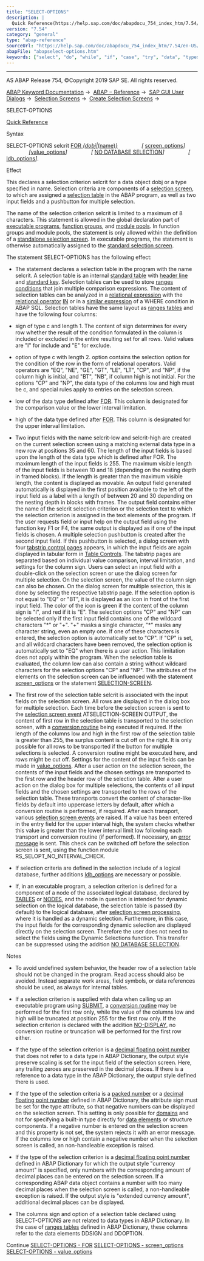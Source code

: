 ```yaml
---
title: "SELECT-OPTIONS"
description: |
  Quick Reference(https://help.sap.com/doc/abapdocu_754_index_htm/7.54/en-US/abapselect-options_shortref.htm) Syntax SELECT-OPTIONS selcrit FOR dobj(name)(https://help.sap.com/doc/abapdocu_754_index_htm/7.54/en-US/abapselect-options_for.htm)  screen_options(https://help.sap.com/doc
version: "7.54"
category: "general"
type: "abap-reference"
sourceUrl: "https://help.sap.com/doc/abapdocu_754_index_htm/7.54/en-US/abapselect-options.htm"
abapFile: "abapselect-options.htm"
keywords: ["select", "do", "while", "if", "case", "try", "data", "types", "internal-table", "field-symbol", "abapselect", "options"]
---
```


* * *

AS ABAP Release 754, ©Copyright 2019 SAP SE. All rights reserved.

[ABAP Keyword Documentation](https://help.sap.com/doc/abapdocu_754_index_htm/7.54/en-US/abenabap.htm) →  [ABAP − Reference](https://help.sap.com/doc/abapdocu_754_index_htm/7.54/en-US/abenabap_reference.htm) →  [SAP GUI User Dialogs](https://help.sap.com/doc/abapdocu_754_index_htm/7.54/en-US/abenabap_screens.htm) →  [Selection Screens](https://help.sap.com/doc/abapdocu_754_index_htm/7.54/en-US/abenselection_screen.htm) →  [Create Selection Screens](https://help.sap.com/doc/abapdocu_754_index_htm/7.54/en-US/abenselection_screen_create.htm) → 

SELECT-OPTIONS

[Quick Reference](https://help.sap.com/doc/abapdocu_754_index_htm/7.54/en-US/abapselect-options_shortref.htm)

Syntax

SELECT-OPTIONS selcrit [FOR *{*dobj*|*(name)*}*](https://help.sap.com/doc/abapdocu_754_index_htm/7.54/en-US/abapselect-options_for.htm)
               *\[* [screen\_options](https://help.sap.com/doc/abapdocu_754_index_htm/7.54/en-US/abapselect-options_screen.htm)*\]*
               *\[*[value\_options](https://help.sap.com/doc/abapdocu_754_index_htm/7.54/en-US/abapselect-options_value.htm)*\]*
               *\[* [NO DATABASE SELECTION](https://help.sap.com/doc/abapdocu_754_index_htm/7.54/en-US/abapselect-options_no_db_sel.htm)*\]*
               *\[* [ldb\_options](https://help.sap.com/doc/abapdocu_754_index_htm/7.54/en-US/abapselect-options_ldb.htm)*\]*.

Effect

This declares a selection criterion selcrit for a data object dobj or a type specified in name. Selection criteria are components of a [selection screen](https://help.sap.com/doc/abapdocu_754_index_htm/7.54/en-US/abenselection_screen_glosry.htm "Glossary Entry"), to which are assigned a [selection table](https://help.sap.com/doc/abapdocu_754_index_htm/7.54/en-US/abenselection_table_glosry.htm "Glossary Entry") in the ABAP program, as well as two input fields and a pushbutton for multiple selection.

The name of the selection criterion selcrit is limited to a maximum of 8 characters. This statement is allowed in the global declaration part of [executable programs](https://help.sap.com/doc/abapdocu_754_index_htm/7.54/en-US/abenexecutable_program_glosry.htm "Glossary Entry"), [function groups](https://help.sap.com/doc/abapdocu_754_index_htm/7.54/en-US/abenfunction_group_glosry.htm "Glossary Entry"), and [module pools](https://help.sap.com/doc/abapdocu_754_index_htm/7.54/en-US/abenmodul_pool_glosry.htm "Glossary Entry"). In function groups and module pools, the statement is only allowed within the definition of a [standalone selection screen](https://help.sap.com/doc/abapdocu_754_index_htm/7.54/en-US/abapselection-screen_definition.htm). In executable programs, the statement is otherwise automatically assigned to the [standard selection screen](https://help.sap.com/doc/abapdocu_754_index_htm/7.54/en-US/abapselection-screen_standard.htm).

The statement SELECT-OPTIONS has the following effect:

-   The statement declares a selection table in the program with the name selcrit. A selection table is an internal [standard table](https://help.sap.com/doc/abapdocu_754_index_htm/7.54/en-US/abenstandard_table_glosry.htm "Glossary Entry") with [header line](https://help.sap.com/doc/abapdocu_754_index_htm/7.54/en-US/abenheader_line_glosry.htm "Glossary Entry") and [standard key](https://help.sap.com/doc/abapdocu_754_index_htm/7.54/en-US/abenstandard_key_glosry.htm "Glossary Entry"). Selection tables can be used to store [ranges conditions](https://help.sap.com/doc/abapdocu_754_index_htm/7.54/en-US/abenranges_condition_glosry.htm "Glossary Entry") that join multiple comparison expressions. The content of selection tables can be analyzed in a [relational expression](https://help.sap.com/doc/abapdocu_754_index_htm/7.54/en-US/abenrelational_expression_glosry.htm "Glossary Entry") with the [relational operator](https://help.sap.com/doc/abapdocu_754_index_htm/7.54/en-US/abenrelational_operator_glosry.htm "Glossary Entry") [IN](https://help.sap.com/doc/abapdocu_754_index_htm/7.54/en-US/abenlogexp_select_option.htm) or in a [similar expression](https://help.sap.com/doc/abapdocu_754_index_htm/7.54/en-US/abenwhere_logexp_seltab.htm) of a WHERE condition in ABAP SQL. Selection tables have the same layout as [ranges tables](https://help.sap.com/doc/abapdocu_754_index_htm/7.54/en-US/abenranges_table_glosry.htm "Glossary Entry") and have the following four columns:
    

-   sign of type c and length 1. The content of sign determines for every row whether the result of the condition formulated in the column is included or excluded in the entire resulting set for all rows. Valid values are "I" for include and "E" for exclude.

-   option of type c with length 2. option contains the selection option for the condition of the row in the form of relational operators. Valid operators are "EQ", "NE", "GE", "GT", "LE", "LT", "CP", and "NP", if the column high is initial, and "BT", "NB", if column high is not initial. For the options "CP" and "NP", the data type of the columns low and high must be c, and special rules apply to entries on the selection screen.

-   low of the data type defined after [FOR](https://help.sap.com/doc/abapdocu_754_index_htm/7.54/en-US/abapselect-options_for.htm). This column is designated for the comparison value or the lower interval limitation.

-   high of the data type defined after [FOR](https://help.sap.com/doc/abapdocu_754_index_htm/7.54/en-US/abapselect-options_for.htm). This column is designated for the upper interval limitation.

-   Two input fields with the name selcrit-low and selcrit-high are created on the current selection screen using a matching external data type in a new row at positions 35 and 60. The length of the input fields is based upon the length of the data type which is defined after FOR. The maximum length of the input fields is 255. The maximum visible length of the input fields is between 10 and 18 (depending on the nesting depth in framed blocks). If the length is greater than the maximum visible length, the content is displayed as movable.
    An output field generated automatically is displayed in the first position available to the left of the input field as a label with a length of between 20 and 30 depending on the nesting depth in blocks with frames. The output field contains either the name of the selcrit selection criterion or the selection text to which the selection criterion is assigned in the text elements of the program. If the user requests field or input help on the output field using the function key F1 or F4, the same output is displayed as if one of the input fields is chosen.
    A multiple selection pushbutton is created after the second input field. If this pushbutton is selected, a dialog screen with four [tabstrip control pages](https://help.sap.com/doc/abapdocu_754_index_htm/7.54/en-US/abentab_page_glosry.htm "Glossary Entry") appears, in which the input fields are again displayed in tabular form in [Table Controls](https://help.sap.com/doc/abapdocu_754_index_htm/7.54/en-US/abentable_control_glosry.htm "Glossary Entry"). The tabstrip pages are separated based on individual value comparison, interval limitation, and settings for the column sign.
    Users can select an input field with a double-click on the selection screen or use the dialog screen for multiple selection. On the selection screen, the value of the column sign can also be chosen. On the dialog screen for multiple selection, this is done by selecting the respective tabstrip page. If the selection option is not equal to "EQ" or "BT", it is displayed as an icon in front of the first input field. The color of the icon is green if the content of the column sign is "I", and red if it is "E".
    The selection options "CP" and "NP" can be selected only if the first input field contains one of the wildcard characters "\*" or "+". "+" masks a single character, "\*" masks any character string, even an empty one. If one of these characters is entered, the selection option is automatically set to "CP". If "CP" is set, and all wildcard characters have been removed, the selection option is automatically set to "EQ" when there is a user action. This limitation does not apply within the program. When the selection table is evaluated, the column low can also contain a string without wildcard characters for the selection options "CP" and "NP".
    The attributes of the elements on the selection screen can be influenced with the statement [screen\_options](https://help.sap.com/doc/abapdocu_754_index_htm/7.54/en-US/abapselect-options_screen.htm) or the statement [SELECTION-SCREEN](https://help.sap.com/doc/abapdocu_754_index_htm/7.54/en-US/abapselection-screen.htm).
    
-   The first row of the selection table selcrit is associated with the input fields on the selection screen. All rows are displayed in the dialog box for multiple selection.
    Each time before the selection screen is sent to the [selection screen event](https://help.sap.com/doc/abapdocu_754_index_htm/7.54/en-US/abenselection_screen_event_glosry.htm "Glossary Entry") ATSELECTION-SCREEN OUTPUT, the content of first row in the selection table is transported to the selection screen, with a [conversion routine](https://help.sap.com/doc/abapdocu_754_index_htm/7.54/en-US/abenconversion_routine_glosry.htm "Glossary Entry") being executed if required. If the length of the columns low and high in the first row of the selection table is greater than 255, the surplus content is cut off on the right. It is only possible for all rows to be transported if the button for multiple selections is selected. A conversion routine might be executed here, and rows might be cut off. Settings for the content of the input fields can be made in [value\_options](https://help.sap.com/doc/abapdocu_754_index_htm/7.54/en-US/abapselect-options_value.htm).
    After a user action on the selection screen, the contents of the input fields and the chosen settings are transported to the first row and the header row of the selection table.
    After a user action on the dialog box for multiple selections, the contents of all input fields and the chosen settings are transported to the rows of the selection table. These transports convert the content of character-like fields by default into uppercase letters by default, after which a conversion routine is performed, if required. After each transport, various [selection screen events](https://help.sap.com/doc/abapdocu_754_index_htm/7.54/en-US/abapat_selection-screen_events.htm) are raised.
    If a value has been entered in the entry field for the upper interval high, the system checks whether this value is greater than the lower interval limit low following each transport and conversion routine (if performed). If necessary, an [error message](https://help.sap.com/doc/abapdocu_754_index_htm/7.54/en-US/abenerror_message_glosry.htm "Glossary Entry") is sent. This check can be switched off before the selection screen is sent, using the function module RS\_SELOPT\_NO\_INTERVAL\_CHECK.
    
-   If selection criteria are defined in the selection include of a logical database, further additions [ldb\_options](https://help.sap.com/doc/abapdocu_754_index_htm/7.54/en-US/abapselect-options_ldb.htm) are necessary or possible.
    
-   If, in an executable program, a selection criterion is defined for a component of a node of the associated logical database, declared by [TABLES](https://help.sap.com/doc/abapdocu_754_index_htm/7.54/en-US/abaptables.htm) or [NODES](https://help.sap.com/doc/abapdocu_754_index_htm/7.54/en-US/abapnodes.htm), and the node in question is intended for dynamic selection on the logical database, the selection table is passed (by default) to the logical database, after [selection screen processing](https://help.sap.com/doc/abapdocu_754_index_htm/7.54/en-US/abenselscreen_processing_glosry.htm "Glossary Entry"), where it is handled as a dynamic selection. Furthermore, in this case, the input fields for the corresponding dynamic selection are displayed directly on the selection screen. Therefore the user does not need to select the fields using the Dynamic Selections function. This transfer can be suppressed using the addition [NO DATABASE SELECTION](https://help.sap.com/doc/abapdocu_754_index_htm/7.54/en-US/abapselect-options_no_db_sel.htm).
    

Notes

-   To avoid undefined system behavior, the header row of a selection table should not be changed in the program. Read access should also be avoided. Instead separate work areas, field symbols, or data references should be used, as always for internal tables.
    
-   If a selection criterion is supplied with data when calling up an executable program using [SUBMIT](https://help.sap.com/doc/abapdocu_754_index_htm/7.54/en-US/abapsubmit.htm), a [conversion routine](https://help.sap.com/doc/abapdocu_754_index_htm/7.54/en-US/abenconversion_routine_glosry.htm "Glossary Entry") may be performed for the first row only, while the value of the columns low and high will be truncated at position 255 for the first row only. If the selection criterion is declared with the addition [NO-DISPLAY](https://help.sap.com/doc/abapdocu_754_index_htm/7.54/en-US/abapselect-options_screen.htm), no conversion routine or truncation will be performed for the first row either.
    
-   If the type of the selection criterion is a [decimal floating point number](https://help.sap.com/doc/abapdocu_754_index_htm/7.54/en-US/abendecfloat_glosry.htm "Glossary Entry") that does not refer to a data type in ABAP Dictionary, the output style preserve scaling is set for the input field of the selection screen. Here, any trailing zeroes are preserved in the decimal places. If there is a reference to a data type in the ABAP Dictionary, the output style defined there is used.
    
-   If the type of the selection criteria is a [packed number](https://help.sap.com/doc/abapdocu_754_index_htm/7.54/en-US/abenpacked_number_glosry.htm "Glossary Entry") or a [decimal floating point number](https://help.sap.com/doc/abapdocu_754_index_htm/7.54/en-US/abendecfloat_glosry.htm "Glossary Entry") defined in ABAP Dictionary, the attribute sign must be set for the type attribute, so that negative numbers can be displayed on the selection screen. This setting is only possible for [domains](https://help.sap.com/doc/abapdocu_754_index_htm/7.54/en-US/abendomain_glosry.htm "Glossary Entry") and not for specifying a built-in type directly for [data elements](https://help.sap.com/doc/abapdocu_754_index_htm/7.54/en-US/abendata_element_glosry.htm "Glossary Entry") or structure components. If a negative number is entered on the selection screen and this property is not set, the system rejects it with an error message. If the columns low or high contain a negative number when the selection screen is called, an non-handleable exception is raised.
    
-   If the type of the selection criterion is a [decimal floating point number](https://help.sap.com/doc/abapdocu_754_index_htm/7.54/en-US/abendecfloat_glosry.htm "Glossary Entry") defined in ABAP Dictionary for which the output style "currency amount" is specified, only numbers with the corresponding amount of decimal places can be entered on the selection screen. If a corresponding ABAP data object contains a number with too many decimal places when the selection screen is called, a non-handleable exception is raised. If the output style is "extended currency amount", additional decimal places can be displayed.
    
-   The columns sign and option of a selection table declared using SELECT-OPTIONS are not related to data types in ABAP Dictionary. In the case of [ranges tables](https://help.sap.com/doc/abapdocu_754_index_htm/7.54/en-US/abenranges_table_glosry.htm "Glossary Entry") defined in ABAP Dictionary, these columns refer to the data elements DDSIGN and DDOPTION.
    

Continue
[SELECT-OPTIONS - FOR](https://help.sap.com/doc/abapdocu_754_index_htm/7.54/en-US/abapselect-options_for.htm)
[SELECT-OPTIONS - screen\_options](https://help.sap.com/doc/abapdocu_754_index_htm/7.54/en-US/abapselect-options_screen.htm)
[SELECT-OPTIONS - value\_options](https://help.sap.com/doc/abapdocu_754_index_htm/7.54/en-US/abapselect-options_value.htm)